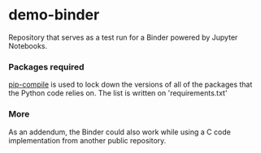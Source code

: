 # demo-binder
Repository that serves as a test run for a Binder powered by Jupyter Notebooks.


### Packages required
[pip-compile](https://github.com/jazzband/pip-tools/) is used to lock down the versions of all of the packages that the Python code relies on. The list is written on 'requirements.txt'

### More
As an addendum, the Binder could also work while using a C code implementation from another public repository.
